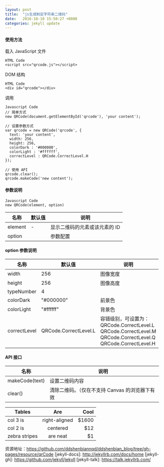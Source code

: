 ```yaml
---
layout: post
title:  "js生成制定字符串二维码"
date:   2016-10-10 15:50:27 +0800
categories: jekyll update
---
```


#### 使用方法
载入 JavaScript 文件

	HTML Code
	<script src="qrcode.js"></script>

DOM 结构

	HTML Code
	<div id="qrcode"></div>

调用
	
	Javascript Code
	// 简单方式
	new QRCode(document.getElementById('qrcode'), 'your content');
	
	// 设置参数方式
	var qrcode = new QRCode('qrcode', {
	  text: 'your content',
	  width: 256,
	  height: 256,
	  colorDark : '#000000',
	  colorLight : '#ffffff',
	  correctLevel : QRCode.CorrectLevel.H
	});
	
	// 使用 API
	qrcode.clear();
	qrcode.makeCode('new content');

#### 参数说明
	
	Javascript Code
	new QRCode(element, option)


<table>
	<thead>
		<tr>
			<th>名称</th>
			<th>默认值</th>
			<th>说明</th>
		</tr>
	</thead>
	<tbody>
		<tr>
			<td>element</td>
			<td>-</td>
			<td>显示二维码的元素或该元素的 ID</td>
		</tr>
		<tr>
			<td>option</td>
			<td></td>
			<td>参数配置</td>
		</tr>
	</tbody>
</table>

#### option 参数说明
<table>
	<thead>
		<tr>
			<th>名称</th>
			<th>默认值</th>
			<th>说明</th>
		</tr>
	</thead>
	<tbody>
		<tr>
			<td>width</td>
			<td>256</td>
			<td>图像宽度</td>
		</tr>
		<tr>
			<td>height</td>
			<td>256</td>
			<td>图像高度</td>
		</tr>
		<tr>
			<td>typeNumber</td>
			<td>4</td>
			<td></td>
		</tr>
		<tr>
			<td>colorDark</td>
			<td>"#000000"</td>
			<td>前景色</td>
		</tr>
		<tr>
			<td>colorLight</td>
			<td>"#ffffff"</td>
			<td>背景色</td>
		</tr>
		<tr>
			<td>correctLevel</td>
			<td>QRCode.CorrectLevel.L</td>
			<td>容错级别，可设置为：<br>QRCode.CorrectLevel.L <br> QRCode.CorrectLevel.M<br> QRCode.CorrectLevel.Q<br> QRCode.CorrectLevel.H</td>
		</tr>
	</tbody>
</table>

#### API 接口

<table>
	<thead>
		<tr>
			<th>名称</th>
			<th>说明</th>
		</tr>
	</thead>
	<tbody>
		<tr>
			<td>makeCode(text)</td>
			<td>设置二维码内容</td>
		</tr>
		<tr>
			<td>clear()</td>
			<td>清除二维码。（仅在不支持 Canvas 的浏览器下有效</td>
		</tr>
	</tbody>
</table>

| Tables        | Are           | Cool  |
| ------------- |:-------------:| -----:|
| col 3 is      | right-aligned | $1600 |
| col 2 is      | centered      |   $12 |
| zebra stripes | are neat      |    $1 |


资源地址：https://github.com/ddshenbiannqd/ddshenbian_blog/tree/gh-pages/resource/qrCode
[jekyll-docs]: http://jekyllrb.com/docs/home
[jekyll-gh]:   https://github.com/jekyll/jekyll
[jekyll-talk]: https://talk.jekyllrb.com/
